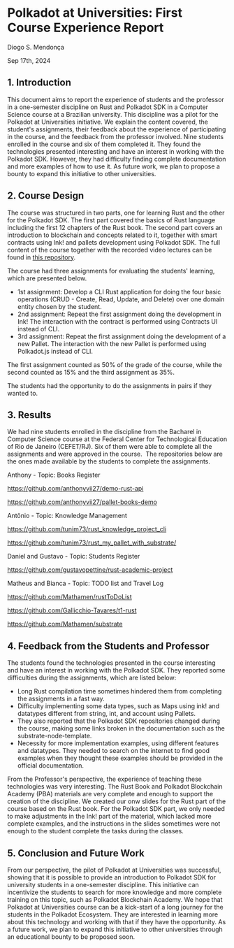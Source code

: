 # Polkadot at Universities: First Course Experience Report

Diogo S. Mendonça

Sep 17th, 2024


## 1. Introduction

This document aims to report the experience of students and the professor in a one-semester discipline on Rust and Polkadot SDK in a Computer Science course at a Brazilian university.
This discipline was a pilot for the Polkadot at Universities initiative. 
We explain the content covered, the student's assignments, their feedback about the experience of participating in the course, and the feedback from the professor involved. 
Nine students enrolled in the course and six of them completed it. They found the technologies presented interesting and have an interest in working with the Polkadot SDK. 
However, they had difficulty finding complete documentation and more examples of how to use it. 
As future work, we plan to propose a bounty to expand this initiative to other universities.

## 2. Course Design

The course was structured in two parts, one for learning Rust and the other for the Polkadot SDK. The first part covered the basics of Rust language including the first 12 chapters of the Rust book. The second part covers an introduction to blockchain and concepts related to it, together with smart contracts using Ink! and pallets development using Polkadot SDK. The full content of the course together with the recorded video lectures can be found in [this repository](https://github.com/ditavia-br/polkadot-at-universities).

The course had three assignments for evaluating the students' learning, which are presented below.

* 1st assignment: Develop a CLI Rust application for doing the four basic operations (CRUD - Create, Read, Update, and Delete) over one domain entity chosen by the student. 
* 2nd assignment: Repeat the first assignment doing the development in Ink! The interaction with the contract is performed using Contracts UI instead of CLI.
* 3rd assignment: Repeat the first assignment doing the development of a new Pallet. The interaction with the new Pallet is performed using Polkadot.js instead of CLI.

The first assignment counted as 50% of the grade of the course, while the second counted as 15% and the third assignment as 35%.

The students had the opportunity to do the assignments in pairs if they wanted to.

## 3. Results

We had nine students enrolled in the discipline from the Bacharel in Computer Science course at the Federal Center for Technological Education of Rio de Janeiro (CEFET/RJ). 
Six of them were able to complete all the assignments and were approved in the course.  
The repositories below are the ones made available by the students to complete the assignments. 

Anthony - Topic: Books Register

https://github.com/anthonyvii27/demo-rust-api

https://github.com/anthonyvii27/pallet-books-demo



Antônio - Topic: Knowledge Management

https://github.com/tunim73/rust_knowledge_project_cli

https://github.com/tunim73/rust_my_pallet_with_substrate/



Daniel and Gustavo - Topic: Students Register

https://github.com/gustavopettine/rust-academic-project



Matheus and Bianca - Topic: TODO list and Travel Log

https://github.com/Mathamen/rustToDoList

https://github.com/Gallicchio-Tavares/t1-rust

https://github.com/Mathamen/substrate



## 4. Feedback from the Students and Professor

The students found the technologies presented in the course interesting and have an interest in working with the Polkadot SDK. They reported some difficulties during the assignments, which are listed below:
* Long Rust compilation time sometimes hindered them from completing the assignments in a fast way. 
* Difficulty implementing some data types, such as Maps using ink! and datatypes different from string, int, and account using Pallets. 
* They also reported that the Polkadot SDK repositories changed during the course, making some links broken in the documentation such as the substrate-node-template. 
* Necessity for more implementation examples, using different features and datatypes. They needed to search on the internet to find good examples when they thought these examples should be provided in the official documentation.

From the Professor's perspective, the experience of teaching these technologies was very interesting. The Rust Book and Polkadot Blockchain Academy (PBA) materials are very complete and enough to support the creation of the discipline. We created our onw slides for the Rust part of the course based on the Rust book. For the Polkadot SDK part, we only needed to make adjustments in the Ink! part of the material, which lacked more complete examples, and the instructions in the slides sometimes were not enough to the student complete the tasks during the classes.

## 5. Conclusion and Future Work
From our perspective, the pilot of Polkadot at Universities was successful, showing that it is possible to provide an introduction to Polkadot SDK for university students in a one-semester discipline.
This initiative can incentivize the students to search for more knowledge and more complete training on this topic, such as Polkadot Blockchain Academy. 
We hope that Polkadot at Universities course can be a kick-start of a long journey for the students in the Polkadot Ecosystem. 
They are interested in learning more about this technology and working with that if they have the opportunity. 
As a future work, we plan to expand this initiative to other universities through an educational bounty to be proposed soon. 



